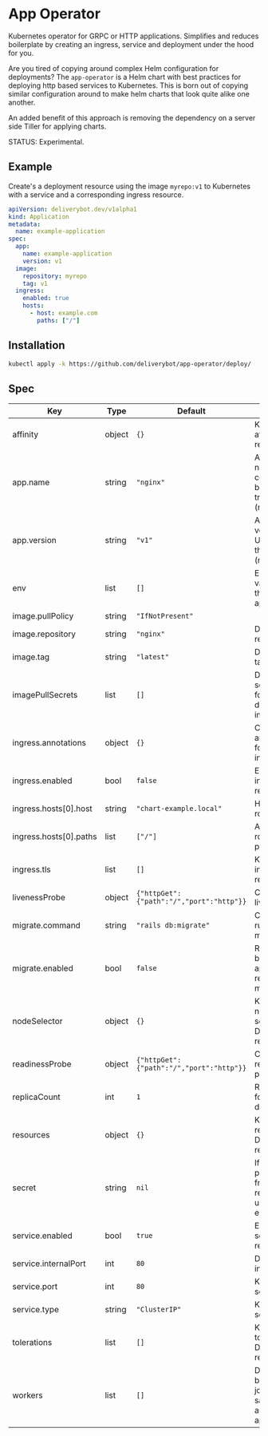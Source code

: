 # App Operator

Kubernetes operator for GRPC or HTTP applications. Simplifies and reduces
boilerplate by creating an ingress, service and deployment under the hood for
you.

Are you tired of copying around complex Helm configuration for deployments?
The `app-operator` is a Helm chart with best practices for deploying http based
services to Kubernetes. This is born out of copying similar configuration around
to make helm charts that look quite alike one another.

An added benefit of this approach is removing the dependency on a server side
Tiller for applying charts.

STATUS: Experimental.

## Example

Create's a deployment resource using the image `myrepo:v1` to Kubernetes with
a service and a corresponding ingress resource.

```yaml
apiVersion: deliverybot.dev/v1alpha1
kind: Application
metadata:
  name: example-application
spec:
  app:
    name: example-application
    version: v1
  image:
    repository: myrepo
    tag: v1
  ingress:
    enabled: true
    hosts:
      - host: example.com
        paths: ["/"]
```

## Installation

```bash
kubectl apply -k https://github.com/deliverybot/app-operator/deploy/
```

## Spec

| Key | Type | Default | Description |
|-----|------|---------|-------------|
| affinity | object | `{}` | Kubernetes affinity resource. |
| app.name | string | `"nginx"` | Application name: Can be consistent between tracks. (required) |
| app.version | string | `"v1"` | Application version: Unique tag for this release. (required) |
| env | list | `[]` | Environment variables for the application. |
| image.pullPolicy | string | `"IfNotPresent"` |  |
| image.repository | string | `"nginx"` | Docker image repository. |
| image.tag | string | `"latest"` | Docker image tag. |
| imagePullSecrets | list | `[]` | Defines secrets to use for pulling docker images. |
| ingress.annotations | object | `{}` | Configures annotations for the ingress. |
| ingress.enabled | bool | `false` | Enable ingress resource. |
| ingress.hosts[0].host | string | `"chart-example.local"` | Host name for routing traffic. |
| ingress.hosts[0].paths | list | `["/"]` | Array of routable paths. |
| ingress.tls | list | `[]` | Kubernetes ingress tls resource. |
| livenessProbe | object | `{"httpGet":{"path":"/","port":"http"}}` | Customize the livenessProbe. |
| migrate.command | string | `"rails db:migrate"` | Command to run on the migrate pod. |
| migrate.enabled | bool | `false` | Run a pod before the application is released to migrate. |
| nodeSelector | object | `{}` | Kubernetes node selectors for Deployment resources. |
| readinessProbe | object | `{"httpGet":{"path":"/","port":"http"}}` | Customize the readiness probe. |
| replicaCount | int | `1` | Replica count for deployments. |
| resources | object | `{}` | Kubernetes resources for Deployment resources. |
| secret | string | `nil` | If defined will pull all secrets from this resource using envFrom. |
| service.enabled | bool | `true` | Enable service resource. |
| service.internalPort | int | `80` | Deployment internal port. |
| service.port | int | `80` | Kubernetes service port. |
| service.type | string | `"ClusterIP"` | Kubernetes service type. |
| tolerations | list | `[]` | Kubernetes tolerations for Deployment resources. |
| workers | list | `[]` | Deploy background jobs with the same config as the main app. |

